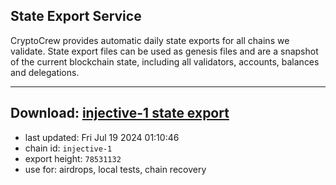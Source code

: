 ## State Export Service
CryptoCrew provides automatic daily state exports for all chains we validate. State export files can be used as genesis files and are a snapshot of the current blockchain state, including all validators, accounts, balances and delegations.

---
**Download: [injective-1 state export](https://dl-eu2.ccvalidators.com/SERVICE/injective/injective-1_export_78531132.json)**
---

- last updated: Fri Jul 19 2024 01:10:46
- chain id: `injective-1`
- export height: `78531132`
- use for: airdrops, local tests, chain recovery
